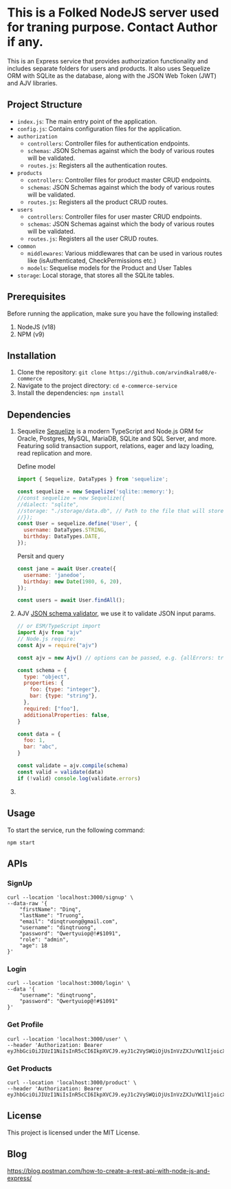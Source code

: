 # This is a Folked NodeJS server used for traning purpose. Contact Author if any.

This is an Express service that provides authorization functionality and includes separate folders for users and products.
It also uses Sequelize ORM with SQLite as the database, along with the JSON Web Token (JWT) and AJV libraries.

## Project Structure
 - `index.js`: The main entry point of the application.
 - `config.js`: Contains configuration files for the application.
 - `authorization`
   - `controllers`: Controller files for authentication endpoints.
   - `schemas`: JSON Schemas against which the body of various routes will be validated.
   - `routes.js`: Registers all the authentication routes.
 - `products`
   - `controllers`: Controller files for product master CRUD endpoints.
   - `schemas`: JSON Schemas against which the body of various routes will be validated.
   - `routes.js`: Registers all the product CRUD routes.
 - `users`
   - `controllers`: Controller files for user master CRUD endpoints.
   - `schemas`: JSON Schemas against which the body of various routes will be validated.
   - `routes.js`: Registers all the user CRUD routes.
 - `common`
   - `middlewares`: Various middlewares that can be used in various routes like (isAuthenticated, CheckPermissions etc.)
   - `models`: Sequelise models for the Product and User Tables
 - `storage`: Local storage, that stores all the SQLite tables.

## Prerequisites
Before running the application, make sure you have the following installed:
1. NodeJS (v18)
2. NPM (v9)

## Installation
1. Clone the repository: `git clone https://github.com/arvindkalra08/e-commerce`
2. Navigate to the project directory: `cd e-commerce-service`
3. Install the dependencies: `npm install`

## Dependencies
1. Sequelize
   [Sequelize](https://www.npmjs.com/package/sequelize) is a modern TypeScript and Node.js ORM for Oracle, Postgres, MySQL, MariaDB, SQLite and SQL Server, and more. Featuring solid transaction support, relations, eager and lazy loading, read replication and more.

   Define model
    ```js
    import { Sequelize, DataTypes } from 'sequelize';
 
    const sequelize = new Sequelize('sqlite::memory:');
    //const sequelize = new Sequelize({
    //dialect: "sqlite",
    //storage: "./storage/data.db", // Path to the file that will store the SQLite DB.
    //});
    const User = sequelize.define('User', {
      username: DataTypes.STRING,
      birthday: DataTypes.DATE,
    });
    ```

   Persit and query
    ```js
    const jane = await User.create({
      username: 'janedoe',
      birthday: new Date(1980, 6, 20),
    });
    
    const users = await User.findAll();
    ```
    
3. AJV
   [JSON schema validator](https://github.com/ajv-validator/ajv), we use it to validate JSON input params.

   ```js
   // or ESM/TypeScript import
   import Ajv from "ajv"
   // Node.js require:
   const Ajv = require("ajv")
   
   const ajv = new Ajv() // options can be passed, e.g. {allErrors: true}
   
   const schema = {
     type: "object",
     properties: {
       foo: {type: "integer"},
       bar: {type: "string"},
     },
     required: ["foo"],
     additionalProperties: false,
   }
   
   const data = {
     foo: 1,
     bar: "abc",
   }
   
   const validate = ajv.compile(schema)
   const valid = validate(data)
   if (!valid) console.log(validate.errors)
   ```

4.

## Usage

To start the service, run the following command:
```shell
npm start
```

## APIs

### SignUp
```
curl --location 'localhost:3000/signup' \
--data-raw '{
    "firstName": "Dinq",
    "lastName": "Truong",
    "email": "dinqtruong@gmail.com",
    "username": "dinqtruong",
    "password": "Qwertyuiop@!#$1091",
    "role": "admin",
    "age": 18
}'
```

### Login
```
curl --location 'localhost:3000/login' \
--data '{
    "username": "dinqtruong",
    "password": "Qwertyuiop@!#$1091"
}'
```

### Get Profile

```
curl --location 'localhost:3000/user' \
--header 'Authorization: Bearer eyJhbGciOiJIUzI1NiIsInR5cCI6IkpXVCJ9.eyJ1c2VySWQiOjUsInVzZXJuYW1lIjoicXVhbmd0cnVvbmdkLWFkbWluIiwiaWF0IjoxNzA2MDY3NjEzLCJleHAiOjE3MDYwNzEyMTN9.UMs0wF5mSRH0skPDFfH_mREVQUgBxAhk4yroHmk8y28'
```

### Get Products

```
curl --location 'localhost:3000/product' \
--header 'Authorization: Bearer eyJhbGciOiJIUzI1NiIsInR5cCI6IkpXVCJ9.eyJ1c2VySWQiOjUsInVzZXJuYW1lIjoicXVhbmd0cnVvbmdkLWFkbWluIiwiaWF0IjoxNzA2MDY3NjEzLCJleHAiOjE3MDYwNzEyMTN9.UMs0wF5mSRH0skPDFfH_mREVQUgBxAhk4yroHmk8y28'
```

## License
This project is licensed under the MIT License.

## Blog
https://blog.postman.com/how-to-create-a-rest-api-with-node-js-and-express/



